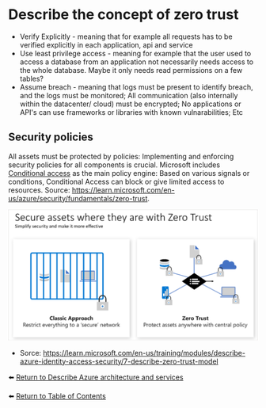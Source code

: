 # Describe the concept of zero trust

* Verify Explicitly - meaning that for example all requests has to be verified explicitly in each application, api and service
* Use least privilege access - meaning for example that the user used to access a database from an application not necessarily needs access to the whole database. Maybe it only needs read permissions on a few tables?
* Assume breach - meaning that logs must be present to identify breach, and the logs must be monitored; All communication (also internally within the datacenter/ cloud) must be encrypted; No applications or API's can use frameworks or libraries with known vulnarabilities; Etc

## Security policies
All assets must be protected by policies: Implementing and enforcing security policies for all components is crucial. Microsoft includes [Conditional access](44-Describe-Microsoft-Entra-Conditional-Access.md) as the main policy engine: Based on various signals or conditions, Conditional Access can block or give limited access to resources. Source: https://learn.microsoft.com/en-us/azure/security/fundamentals/zero-trust.

![Zero Trust](img/zero-trust.png)

* Sorce: https://learn.microsoft.com/en-us/training/modules/describe-azure-identity-access-security/7-describe-zero-trust-model

⬅️ [Return to Describe Azure architecture and services](README.md)

⬅️ [Return to Table of Contents](../README.md)